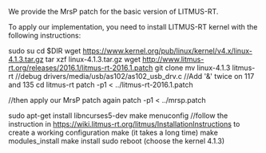 We provide the MrsP patch for the basic version of LITMUS-RT.

To apply our implementation, you need to install LITMUS-RT kernel with the following instructions:

sudo su
cd $DIR
wget https://www.kernel.org/pub/linux/kernel/v4.x/linux-4.1.3.tar.gz
tar xzf linux-4.1.3.tar.gz
wget http://www.litmus-rt.org/releases/2016.1/litmus-rt-2016.1.patch
git clone 
mv linux-4.1.3 litmus-rt
//debug drivers/media/usb/as102/as102_usb_drv.c //Add '&' twice on 117 and 135
cd litmus-rt
patch -p1 < ../litmus-rt-2016.1.patch

//then apply our MrsP patch again
patch -p1 < ../mrsp.patch

sudo apt-get install libncurses5-dev
make menuconfig
//follow the instruction in https://wiki.litmus-rt.org/litmus/InstallationInstructions to create a working configuration
make (it takes a long time)
make modules_install
make install
sudo reboot (choose the kernel 4.1.3)
